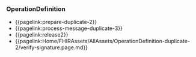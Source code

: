 ### OperationDefinition

- {{pagelink:prepare-duplicate-2}}
- {{pagelink:process-message-duplicate-3}}
- {{pagelink:release2}}
- {{pagelink:Home/FHIRAssets/AllAssets/OperationDefinition-duplicate-2/verify-signature.page.md}}